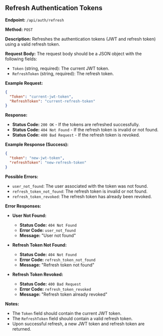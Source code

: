 ## Refresh Authentication Tokens

**Endpoint:** `/api/auth/refresh`

**Method:** `POST`

**Description:** Refreshes the authentication tokens (JWT and refresh token) using a valid refresh token.

**Request Body:**
The request body should be a JSON object with the following fields:
- `Token` (string, required): The current JWT token.
- `RefreshToken` (string, required): The refresh token.

**Example Request:**
```json
{
  "Token": "current-jwt-token",
  "RefreshToken": "current-refresh-token"
}
```

**Response:**
- **Status Code:** `200 OK` - If the tokens are refreshed successfully.
- **Status Code:** `404 Not Found` - If the refresh token is invalid or not found.
- **Status Code:** `400 Bad Request` - If the refresh token is revoked.

**Example Response (Success):**
```json
{
  "token": "new-jwt-token",
  "refreshToken": "new-refresh-token"
}
```

**Possible Errors:**
- `user_not_found`: The user associated with the token was not found.
- `refresh_token_not_found`: The refresh token is invalid or not found.
- `refresh_token_revoked`: The refresh token has already been revoked.

**Error Responses:**

- **User Not Found:**
  - **Status Code:** `404 Not Found`
  - **Error Code:** `user_not_found`
  - **Message:** "User not found"

- **Refresh Token Not Found:**
  - **Status Code:** `404 Not Found`
  - **Error Code:** `refresh_token_not_found`
  - **Message:** "Refresh token not found"

- **Refresh Token Revoked:**
  - **Status Code:** `400 Bad Request`
  - **Error Code:** `refresh_token_revoked`
  - **Message:** "Refresh token already revoked"

**Notes:**
- The `Token` field should contain the current JWT token.
- The `RefreshToken` field should contain a valid refresh token.
- Upon successful refresh, a new JWT token and refresh token are returned.